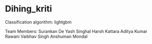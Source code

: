 # Dihing_kriti
Classification algorithm: lightgbm

Team Members:
Surankan De
Yash Singhal
Harsh Kattara
Aditya Kumar Rawani
Vaibhav Singh
Anshuman Mondal
